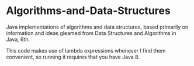 # Algorithms-and-Data-Structures
Java implementations of algorithms and data structures, based primarily on information and 
ideas gleamed from Data Structures and Algorithms in Java, 6th. 

This code makes use of lambda expressions whenever I find them convenient, so running it 
requires that you have Java 8.
